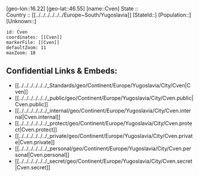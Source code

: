 ﻿---
location: [46.55,16.22] 
mapzoom: [7,12] 
mapmarker: city 
type: City
tags:
- geo/City


SpocWebEntityId: 29692
isDeleted: false
confidential: public

---
[geo-lon::16.22] 
[geo-lat::46.55] 
[name::Cven] 
State ::  
Country :: [[../../../../../../Europe~South/Yugoslavia]] 
[StateId::] 
[Population::] 
[Unknown::] 


```leaflet
id: Cven
coordinates: [[Cven]] 
markerFile: [[Cven]] 
defaultZoom: 11 
maxZoom: 18
```


## Confidential Links & Embeds: 
- [[../../../../../../_Standards/geo/Continent/Europe/Yugoslavia/City/Cven|Cven]] 
- [[../../../../../../_public/geo/Continent/Europe/Yugoslavia/City/Cven.public|Cven.public]] 
- [[../../../../../../_internal/geo/Continent/Europe/Yugoslavia/City/Cven.internal|Cven.internal]] 
- [[../../../../../../_protect/geo/Continent/Europe/Yugoslavia/City/Cven.protect|Cven.protect]] 
- [[../../../../../../_private/geo/Continent/Europe/Yugoslavia/City/Cven.private|Cven.private]] 
- [[../../../../../../_personal/geo/Continent/Europe/Yugoslavia/City/Cven.personal|Cven.personal]] 
- [[../../../../../../_secret/geo/Continent/Europe/Yugoslavia/City/Cven.secret|Cven.secret]] 
